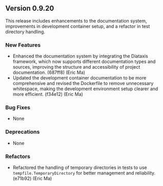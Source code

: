 ## Version 0.9.20

This release includes enhancements to the documentation system, improvements in development container setup, and a refactor in test directory handling.

### New Features

- Enhanced the documentation system by integrating the Diataxis framework, which now supports different documentation types and sources, improving the structure and accessibility of project documentation. (687ff8) (Eric Ma)
- Updated the development container documentation to be more comprehensive and revised the Dockerfile to remove unnecessary whitespace, making the development environment setup clearer and more efficient. (f34e12) (Eric Ma)

### Bug Fixes

- None

### Deprecations

- None

### Refactors

- Refactored the handling of temporary directories in tests to use `tempfile.TemporaryDirectory` for better management and reliability. (e71b92) (Eric Ma)
